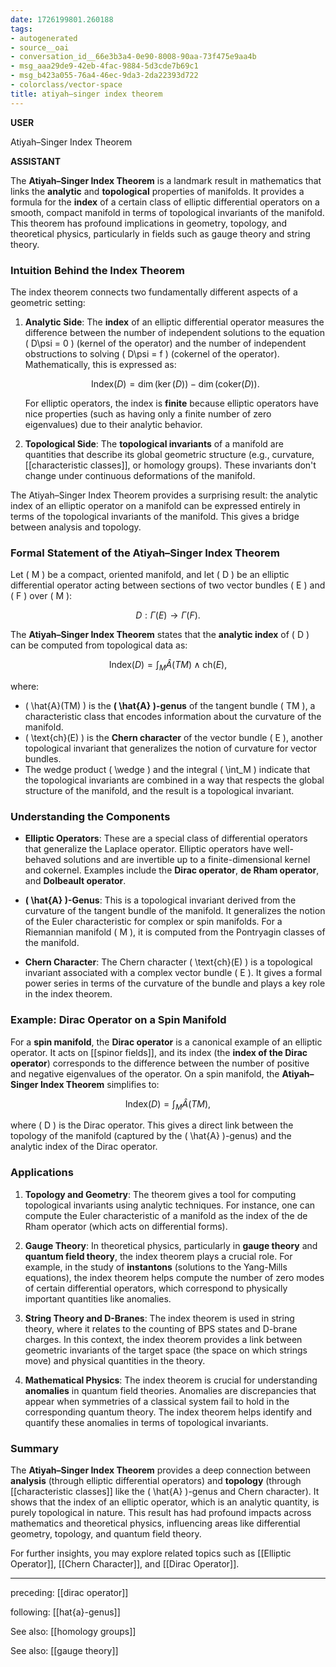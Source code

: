 ```yaml
---
date: 1726199801.260188
tags:
- autogenerated
- source__oai
- conversation_id__66e3b3a4-0e90-8008-90aa-73f475e9aa4b
- msg_aaa29de9-42eb-4fac-9884-5d3cde7b69c1
- msg_b423a055-76a4-46ec-9da3-2da22393d722
- colorclass/vector-space
title: atiyah–singer index theorem
---
```


**USER**

Atiyah–Singer Index Theorem


**ASSISTANT**

The **Atiyah–Singer Index Theorem** is a landmark result in mathematics that links the **analytic** and **topological** properties of manifolds. It provides a formula for the **index** of a certain class of elliptic differential operators on a smooth, compact manifold in terms of topological invariants of the manifold. This theorem has profound implications in geometry, topology, and theoretical physics, particularly in fields such as gauge theory and string theory.

### Intuition Behind the Index Theorem

The index theorem connects two fundamentally different aspects of a geometric setting:

1. **Analytic Side**: The **index** of an elliptic differential operator measures the difference between the number of independent solutions to the equation \( D\psi = 0 \) (kernel of the operator) and the number of independent obstructions to solving \( D\psi = f \) (cokernel of the operator). Mathematically, this is expressed as:
   
   $$
   \text{Index}(D) = \dim(\ker(D)) - \dim(\text{coker}(D)).
   $$

   For elliptic operators, the index is **finite** because elliptic operators have nice properties (such as having only a finite number of zero eigenvalues) due to their analytic behavior.

2. **Topological Side**: The **topological invariants** of a manifold are quantities that describe its global geometric structure (e.g., curvature, [[characteristic classes]], or homology groups). These invariants don't change under continuous deformations of the manifold.

The Atiyah–Singer Index Theorem provides a surprising result: the analytic index of an elliptic operator on a manifold can be expressed entirely in terms of the topological invariants of the manifold. This gives a bridge between analysis and topology.

### Formal Statement of the Atiyah–Singer Index Theorem

Let \( M \) be a compact, oriented manifold, and let \( D \) be an elliptic differential operator acting between sections of two vector bundles \( E \) and \( F \) over \( M \):

$$
D: \Gamma(E) \to \Gamma(F).
$$

The **Atiyah–Singer Index Theorem** states that the **analytic index** of \( D \) can be computed from topological data as:

$$
\text{Index}(D) = \int_M \hat{A}(TM) \wedge \text{ch}(E),
$$

where:

- \( \hat{A}(TM) \) is the **\( \hat{A} \)-genus** of the tangent bundle \( TM \), a characteristic class that encodes information about the curvature of the manifold.
- \( \text{ch}(E) \) is the **Chern character** of the vector bundle \( E \), another topological invariant that generalizes the notion of curvature for vector bundles.
- The wedge product \( \wedge \) and the integral \( \int_M \) indicate that the topological invariants are combined in a way that respects the global structure of the manifold, and the result is a topological invariant.

### Understanding the Components

- **Elliptic Operators**: These are a special class of differential operators that generalize the Laplace operator. Elliptic operators have well-behaved solutions and are invertible up to a finite-dimensional kernel and cokernel. Examples include the **Dirac operator**, **de Rham operator**, and **Dolbeault operator**.

- **\( \hat{A} \)-Genus**: This is a topological invariant derived from the curvature of the tangent bundle of the manifold. It generalizes the notion of the Euler characteristic for complex or spin manifolds. For a Riemannian manifold \( M \), it is computed from the Pontryagin classes of the manifold.

- **Chern Character**: The Chern character \( \text{ch}(E) \) is a topological invariant associated with a complex vector bundle \( E \). It gives a formal power series in terms of the curvature of the bundle and plays a key role in the index theorem.

### Example: Dirac Operator on a Spin Manifold

For a **spin manifold**, the **Dirac operator** is a canonical example of an elliptic operator. It acts on [[spinor fields]], and its index (the **index of the Dirac operator**) corresponds to the difference between the number of positive and negative eigenvalues of the operator. On a spin manifold, the **Atiyah–Singer Index Theorem** simplifies to:

$$
\text{Index}(D) = \int_M \hat{A}(TM),
$$

where \( D \) is the Dirac operator. This gives a direct link between the topology of the manifold (captured by the \( \hat{A} \)-genus) and the analytic index of the Dirac operator.

### Applications

1. **Topology and Geometry**: The theorem gives a tool for computing topological invariants using analytic techniques. For instance, one can compute the Euler characteristic of a manifold as the index of the de Rham operator (which acts on differential forms).

2. **Gauge Theory**: In theoretical physics, particularly in **gauge theory** and **quantum field theory**, the index theorem plays a crucial role. For example, in the study of **instantons** (solutions to the Yang-Mills equations), the index theorem helps compute the number of zero modes of certain differential operators, which correspond to physically important quantities like anomalies.

3. **String Theory and D-Branes**: The index theorem is used in string theory, where it relates to the counting of BPS states and D-brane charges. In this context, the index theorem provides a link between geometric invariants of the target space (the space on which strings move) and physical quantities in the theory.

4. **Mathematical Physics**: The index theorem is crucial for understanding **anomalies** in quantum field theories. Anomalies are discrepancies that appear when symmetries of a classical system fail to hold in the corresponding quantum theory. The index theorem helps identify and quantify these anomalies in terms of topological invariants.

### Summary

The **Atiyah–Singer Index Theorem** provides a deep connection between **analysis** (through elliptic differential operators) and **topology** (through [[characteristic classes]] like the \( \hat{A} \)-genus and Chern character). It shows that the index of an elliptic operator, which is an analytic quantity, is purely topological in nature. This result has had profound impacts across mathematics and theoretical physics, influencing areas like differential geometry, topology, and quantum field theory.

For further insights, you may explore related topics such as [[Elliptic Operator]], [[Chern Character]], and [[Dirac Operator]].


---

preceding: [[dirac operator]]  


following: [[hat{a}-genus]]

See also: [[homology groups]]


See also: [[gauge theory]]